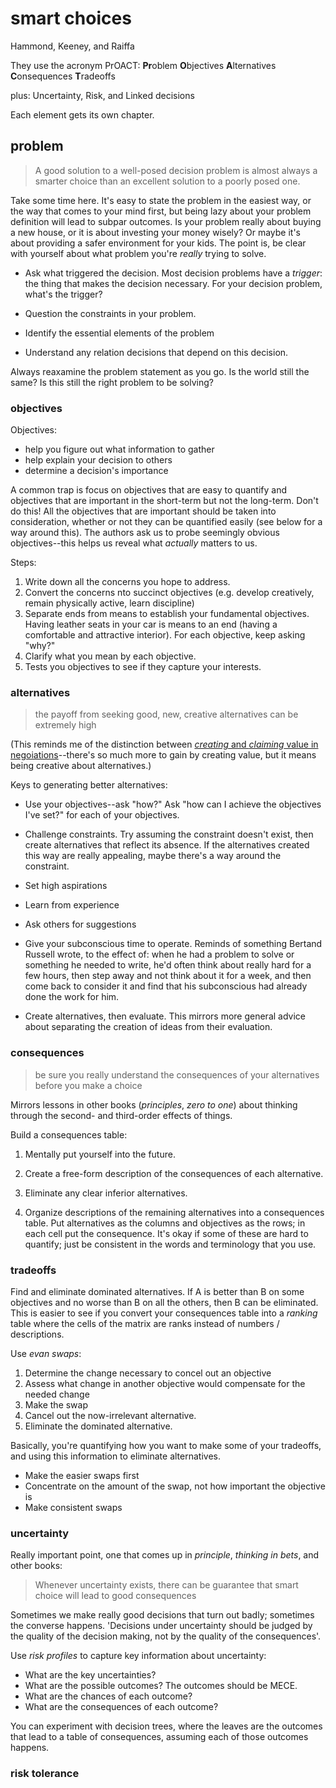 # smart choices
Hammond, Keeney, and Raiffa


They use the acronym PrOACT:
**Pr**oblem
**O**bjectives
**A**lternatives
**C**onsequences
**T**radeoffs

plus: Uncertainty, Risk, and Linked decisions

Each element gets its own chapter.

## problem

> A good solution to a well-posed decision problem is almost always a smarter choice than an excellent solution to a poorly posed one.

Take some time here. It's easy to state the problem in the easiest way, or the way that comes to your mind first, but being lazy about your problem definition will lead to subpar outcomes. Is your problem really about buying a new house, or it is about investing your money wisely? Or maybe it's about providing a safer environment for your kids. The point is, be clear with yourself about what problem you're _really_ trying to solve.

- Ask what triggered the decision. Most decision problems have a _trigger_: the thing that makes the decision necessary. For your decision problem, what's the trigger?

- Question the constraints in your problem.

- Identify the essential elements of the problem

- Understand any relation decisions that depend on this decision.

Always reaxamine the problem statement as you go. Is the world still the same? Is this still the right problem to be solving?


### objectives

Objectives:

- help you figure out what information to gather
- help explain your decision to others
- determine a decision's importance

A common trap is focus on objectives that are easy to quantify and objectives that are important in the short-term but not the long-term. Don't do this! All the objectives that are important should be taken into consideration, whether or not they can be quantified easily (see below for a way around this). The authors ask us to probe seemingly obvious objectives--this helps us reveal what _actually_ matters to us.

Steps: 

1. Write down all the concerns you hope to address. 
2. Convert the concerns nto succinct objectives (e.g. develop creatively, remain physically active, learn discipline)
3. Separate ends from means to establish your fundamental objectives. Having leather seats in your car is means to an end (having a comfortable and attractive interior). For each objective, keep asking "why?"
4. Clarify what you  mean by each objective. 
5. Tests you objectives to see if they capture your interests. 

### alternatives

> the payoff from seeking good, new, creative alternatives can be extremely high

(This reminds me of the distinction between [_creating_ and _claiming_ value in negoiations](https://github.com/lukereding/book_notes/blob/master/notes_on_judgement_in_managerial_dm.md#making-rational-decisions-in-negotiations)--there's so much more to gain by creating value, but it means being creative about alternatives.)

Keys to generating better alternatives:

- Use your objectives--ask "how?" Ask "how can I achieve the objectives I've set?" for each of your objectives.

- Challenge constraints. Try assuming the constraint doesn't exist, then create alternatives that reflect its absence. If the alternatives created this way are really appealing, maybe there's a way around the constraint. 

- Set high aspirations

- Learn from experience

- Ask others for suggestions

- Give your subconscious time to operate. Reminds of something Bertand Russell wrote, to the effect of: when he had a problem to solve or something he needed to write, he'd often think about really hard for a few hours, then step away and not think about it for a week, and then come back to consider it and find that his subconscious had already done the work for him.

- Create alternatives, then evaluate. This mirrors more general advice about separating the creation of ideas from their evaluation. 

### consequences

> be sure you really understand the consequences of your alternatives before you make a choice

Mirrors lessons in other books (_principles_, _zero to one_) about thinking through the second- and third-order effects of things.

Build a consequences table:

1. Mentally put yourself into the future. 

2. Create a free-form description of the consequences of each alternative. 

3. Eliminate any clear inferior alternatives. 

4. Organize descriptions of the remaining alternatives into a consequences table. Put alternatives as the columns and objectives as the rows; in each cell put the consequence. It's okay if some of these are hard to quantify; just be consistent in the words and terminology that you use.

### tradeoffs

Find and eliminate dominated alternatives. If A is better than B on some objectives and no worse than B on all the others, then B can be eliminated. This is easier to see if you convert your consequences table into a _ranking_ table where the cells of the matrix are ranks instead of numbers / descriptions. 

Use _evan swaps_:

1. Determine the change necessary to concel out an objective
2. Assess what change in another objective would compensate for the needed change
3. Make the swap
4. Cancel out the now-irrelevant alternative.
5. Eliminate the dominated alternative. 

Basically, you're quantifying how you want to make some of your tradeoffs, and using this information to eliminate alternatives. 

- Make the easier swaps first
- Concentrate on the amount of the swap, not how important the objective is
- Make consistent swaps


### uncertainty

Really important point, one that comes up in _principle_, _thinking in bets_, and other books:

> Whenever uncertainty exists, there can be guarantee that smart choice will lead to good consequences

Sometimes we make really good decisions that turn out badly; sometimes the converse happens. 'Decisions under uncertainty should be judged by the quality of the decision making, not by the quality of the consequences'.

Use _risk profiles_ to capture key information about uncertainty:

- What are the key uncertainties?
- What are the possible outcomes? The outcomes should be MECE.
- What are the chances of each outcome?
- What are the consequences of each outcome?

You can experiment with decision trees, where the leaves are the outcomes that lead to a table of consequences, assuming each of those outcomes happens. 


### risk tolerance

